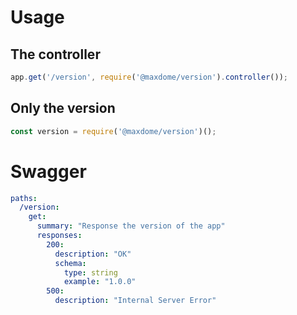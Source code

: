 # Usage

## The controller

```javascript
app.get('/version', require('@maxdome/version').controller());
```

## Only the version

```javascript
const version = require('@maxdome/version')();
```

# Swagger

```yaml
paths:
  /version:
    get:
      summary: "Response the version of the app"
      responses:
        200:
          description: "OK"
          schema:
            type: string
            example: "1.0.0"
        500:
          description: "Internal Server Error"
```
